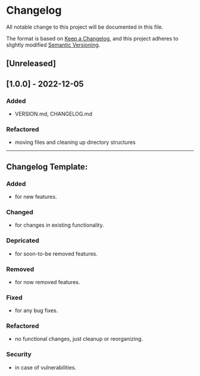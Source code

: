 # Changelog
All notable change to this project will be documented in this file.


The format is based on [Keep a Changelog](https://keepachangelog.com/en/1.0.0/),
and this project adheres to slightly modified [Semantic Versioning](https://semver.org/spec/v2.0.0.html).

## [Unreleased]

## [1.0.0] - 2022-12-05
### Added
- VERSION.md, CHANGELOG.md
### Refactored
- moving files and cleaning up directory structures


-----------------------------------------------------------------------------
## Changelog Template:
### Added
- for new features.
### Changed
- for changes in existing functionality.
### Depricated
- for soon-to-be removed features.
### Removed
- for now removed features.
### Fixed
- for any bug fixes.
### Refactored
- no functional changes, just cleanup or reorganizing.
### Security
- in case of vulnerabilities.